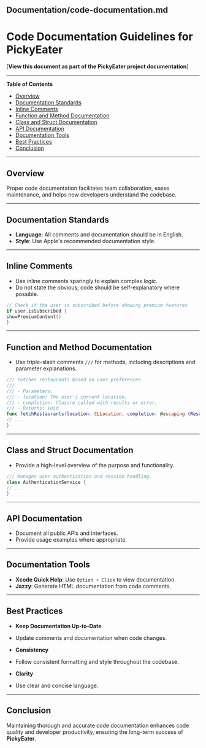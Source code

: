 ## Documentation/code-documentation.md

# Code Documentation Guidelines for PickyEater

[**View this document as part of the PickyEater project documentation**]

---

**Table of Contents**

- [Overview](#overview)
- [Documentation Standards](#documentation-standards)
- [Inline Comments](#inline-comments)
- [Function and Method Documentation](#function-and-method-documentation)
- [Class and Struct Documentation](#class-and-struct-documentation)
- [API Documentation](#api-documentation)
- [Documentation Tools](#documentation-tools)
- [Best Practices](#best-practices)
- [Conclusion](#conclusion)

---

## Overview

Proper code documentation facilitates team collaboration, eases maintenance, and helps new developers understand the codebase.

---

## Documentation Standards

- **Language**: All comments and documentation should be in English.
- **Style**: Use Apple's recommended documentation style.

---

## Inline Comments

- Use inline comments sparingly to explain complex logic.
- Do not state the obvious; code should be self-explanatory where possible.

```swift
// Check if the user is subscribed before showing premium features
if user.isSubscribed {
showPremiumContent()
}
```

---

## Function and Method Documentation

- Use triple-slash comments `///` for methods, including descriptions and parameter explanations.

```swift
/// Fetches restaurants based on user preferences.
///
/// - Parameters:
/// - location: The user's current location.
/// - completion: Closure called with results or error.
/// - Returns: Void
func fetchRestaurants(location: CLLocation, completion: @escaping (Result<[Restaurant], Error>) -> Void) {
// ...
}
```

---

## Class and Struct Documentation

- Provide a high-level overview of the purpose and functionality.

```swift
/// Manages user authentication and session handling.
class AuthenticationService {
// ...
}
```

---

## API Documentation

- Document all public APIs and interfaces.
- Provide usage examples where appropriate.

---

## Documentation Tools

- **Xcode Quick Help**: Use `Option + Click` to view documentation.
- **Jazzy**: Generate HTML documentation from code comments.

---

## Best Practices

- **Keep Documentation Up-to-Date**

- Update comments and documentation when code changes.

- **Consistency**

- Follow consistent formatting and style throughout the codebase.

- **Clarity**

- Use clear and concise language.

---

## Conclusion

Maintaining thorough and accurate code documentation enhances code quality and developer productivity, ensuring the long-term success of **PickyEater**.

